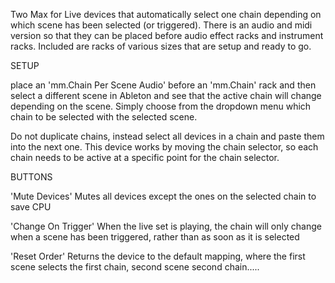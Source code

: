 Two Max for Live devices that automatically select one chain depending on which scene has been selected (or triggered). There is an audio and midi version so that they can be placed before audio effect racks and instrument racks. Included are racks of various sizes that are setup and ready to go.

SETUP

place an 'mm.Chain Per Scene Audio' before an 'mm.Chain' rack and then select a different scene in Ableton and see that the active chain will change depending on the scene. Simply choose from the dropdown menu which chain to be selected with the selected scene.

Do not duplicate chains, instead select all devices in a chain and paste them into the next one. This device works by moving the chain selector, so each chain needs to be active at a specific point for the chain selector.

BUTTONS

'Mute Devices' Mutes all devices except the ones on the selected chain to save CPU

'Change On Trigger' When the live set is playing, the chain will only change when a scene has been triggered, rather than as soon as it is selected

'Reset Order' Returns the device to the default mapping, where the first scene selects the first chain, second scene second chain.....


